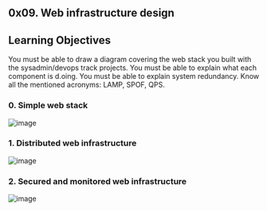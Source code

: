 ## 0x09. Web infrastructure design

## Learning Objectives

You must be able to draw a diagram covering the web stack you built with the sysadmin/devops track projects.
You must be able to explain what each component is d.oing.
You must be able to explain system redundancy.
Know all the mentioned acronyms: LAMP, SPOF, QPS.

### 0. Simple web stack
![image](https://user-images.githubusercontent.com/85319550/144319865-8596837a-6360-49fc-bd17-9e1df94ed5fe.png)


### 1. Distributed web infrastructure
![image](https://user-images.githubusercontent.com/85319550/144319700-19fc2f6e-e2ac-4373-b4ec-ba5f16778d17.png)

### 2. Secured and monitored web infrastructure
![image](https://user-images.githubusercontent.com/85319550/144319923-eb7cc8f6-bf79-43e4-9ea7-368508a4dfea.png)
